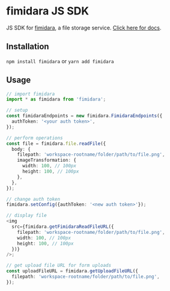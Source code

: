 # fimidara JS SDK

JS SDK for [fimidara](https://www.fimidara.com), a file storage service. [Click here for docs](https://www.fimidara.com/docs/fimidara-js-sdk).

## Installation

`npm install fimidara` or `yarn add fimidara`

## Usage

```typescript
// import fimidara
import * as fimidara from 'fimidara';

// setup
const fimidaraEndpoints = new fimidara.FimidaraEndpoints({
  authToken: '<your auth token>',
});

// perform operations
const file = fimidara.file.readFile({
  body: {
    filepath: 'workspace-rootname/folder/path/to/file.png',
    imageTransformation: {
      width: 100, // 100px
      height: 100, // 100px
    },
  },
});

// change auth token
fimidara.setConfig({authToken: '<new auth token>'});

// display file
<img
  src={fimidara.getFimidaraReadFileURL({
    filepath: 'workspace-rootname/folder/path/to/file.png',
    width: 100, // 100px
    height: 100, // 100px
  })}
/>;

// get upload file URL for form uploads
const uploadFileURL = fimidara.getUploadFileURL({
  filepath: 'workspace-rootname/folder/path/to/file.png',
});
```
